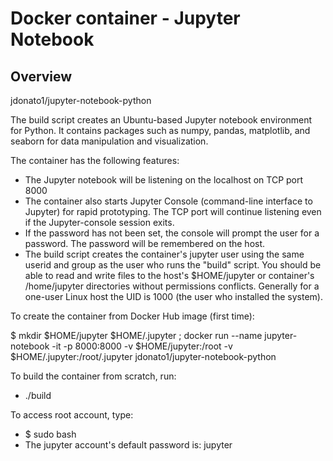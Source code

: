 # Docker container - Jupyter Notebook
## Overview

jdonato1/jupyter-notebook-python

The build script creates an Ubuntu-based Jupyter notebook environment for Python.  It contains packages such as numpy, pandas, matplotlib, and seaborn for data manipulation and visualization.

The container has the following features:
* The Jupyter notebook will be listening on the localhost on TCP port 8000
* The container also starts Jupyter Console (command-line interface to Jupyter) for rapid prototyping.  The TCP port will continue listening even if the Jupyter-console session exits.
* If the password has not been set, the console will prompt the user for a password.  The password will be remembered on the host.
* The build script creates the container's jupyter user using the same userid and group as the user who runs the "build" script.  You should be able to read and write files to the host's $HOME/jupyter or container's /home/jupyter directories without permissions conflicts.  Generally for a one-user Linux host the UID is 1000 (the user who installed the system).


To create the container from Docker Hub image (first time):

$ mkdir $HOME/jupyter $HOME/.jupyter ; docker run --name jupyter-notebook -it -p 8000:8000  -v $HOME/jupyter:/root -v $HOME/.jupyter:/root/.jupyter jdonato1/jupyter-notebook-python



To build the container from scratch, run:

* ./build


To access root account, type:

* $ sudo bash
* The jupyter account's default password is: jupyter

 


